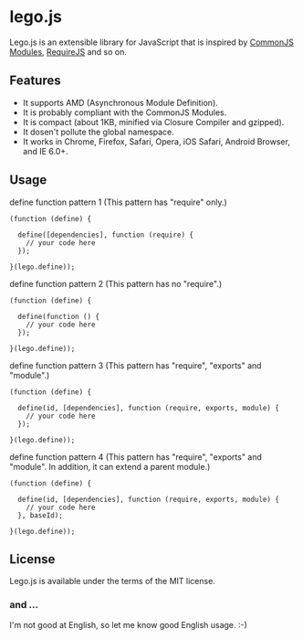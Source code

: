 # lego.js
Lego.js is an extensible library for JavaScript that is inspired by [CommonJS Modules](http://wiki.commonjs.org/wiki/Modules), [RequireJS](https://github.com/jrburke/requirejs) and so on.

## Features
* It supports AMD (Asynchronous Module Definition).
* It is probably compliant with the CommonJS Modules.
* It is compact (about 1KB, minified via Closure Compiler and gzipped).
* It dosen't pollute the global namespace.
* It works in Chrome, Firefox, Safari, Opera, iOS Safari, Android Browser, and IE 6.0+.

## Usage
define function pattern 1 (This pattern has "require" only.)

    (function (define) {

      define([dependencies], function (require) {
        // your code here
      });

    }(lego.define));

define function pattern 2 (This pattern has no "require".)

    (function (define) {

      define(function () {
        // your code here
      });

    }(lego.define));

define function pattern 3 (This pattern has "require", "exports" and "module".)

    (function (define) {

      define(id, [dependencies], function (require, exports, module) {
        // your code here
      });

    }(lego.define));

define function pattern 4 (This pattern has "require", "exports" and "module". In addition, it can extend a parent module.)

    (function (define) {

      define(id, [dependencies], function (require, exports, module) {
        // your code here
      }, baseId);

    }(lego.define));

## License
Lego.js is available under the terms of the MIT license.

### and ...
I'm not good at English, so let me know good English usage. :-)
